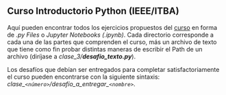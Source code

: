 ## Curso Introductorio Python (IEEE/ITBA)

Aquí pueden encontrar todos los ejercicios propuestos del [curso](https://github.com/IEEESBITBA/Curso-python) en forma de *.py Files* o *Jupyter Notebooks (.ipynb)*. Cada directorio corresponde a cada una de las partes que comprenden el curso, más un archivo de texto que tiene como fin probar distintas maneras de escribir el Path de un archivo (diríjase a *clase_3/**desafio_texto.py***).

Los desafíos que debían ser entregados para completar satisfactoriamente el curso pueden encontrarse con la siguiente sintaxis: *clase_`<número>`/desafío_a_entregar_`<nombre>`*.
